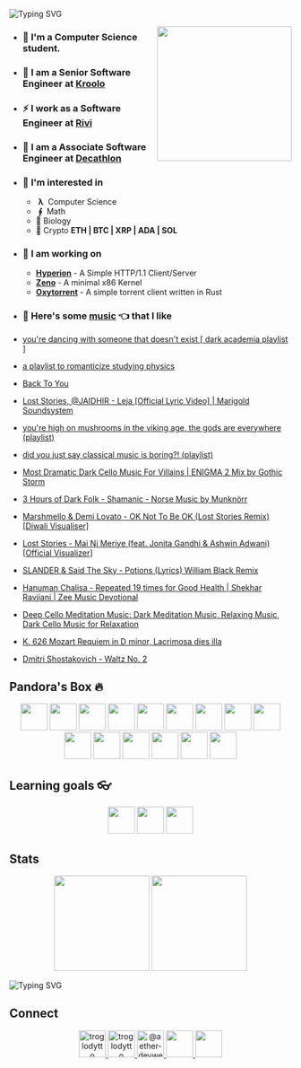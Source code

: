 ![Typing SVG](https://readme-typing-svg.herokuapp.com?size=24&duration=3000&color=71C497&vCenter=true&height=100&lines=Hii+%F0%9F%91%8B+I'm+Piyush)

<img align='right' src="https://cutt.ly/lnfmbqL" width="240">

- ### **🏫 I'm a Computer Science student.**
- ### 🚀 **I am a Senior Software Engineer at [Kroolo](https://kroolo.com/)**
- ### ⚡ **I work as a Software Engineer at [Rivi](https://rivi.co/)**
- ### 💼 **I am a Associate Software Engineer at [Decathlon](https://www.decathlon.in/)**
- ### 🤔 **I'm interested in**
    - &nbsp;**λ**&nbsp; Computer Science
    - &nbsp;**∮**&nbsp; Math
    - 🧠 Biology
    - 🔑 Crypto **ETH | BTC | XRP | ADA | SOL**
        
- ### 🦄 **I am working on**
    - **[Hyperion](https://github.com/troglodytto/hyperion)** - A Simple HTTP/1.1 Client/Server
    - **[Zeno](https://github.com/troglodytto/zeno)** - A minimal x86 Kernel
    - **[Oxytorrent](https://github.com/troglodytto/oxytorrent)** - A simple torrent client written in Rust
- ### 🎵 **Here's some [music](https://youtube.com/playlist?list=PLuWs5sMPaxNj2aS1MtLMgcUsNuldIeynG) 👈 that I like**
    <!-- BLOG-POST-LIST:START -->
- [you&#39;re dancing with someone that doesn&#39;t exist [ dark academia playlist ]](https://www.youtube.com/watch?v=smCCtyPkHDs)
- [a playlist to romanticize studying physics](https://www.youtube.com/watch?v=NSislM08uWM)
- [Back To You](https://www.youtube.com/watch?v=OJRm1gQzuuk)
- [Lost Stories, @JAIDHIR - Leja [Official Lyric Video] | Marigold Soundsystem](https://www.youtube.com/watch?v=ryMgQEbda-M)
- [you&#39;re high on mushrooms in the viking age, the gods are everywhere &lpar;playlist&rpar;](https://www.youtube.com/watch?v=5Al0QXzRFF8)
- [did you just say classical music is boring?! &lpar;playlist&rpar;](https://www.youtube.com/watch?v=o2gGD4ewTNA)
- [Most Dramatic Dark Cello Music For Villains | ENIGMA 2 Mix by Gothic Storm](https://www.youtube.com/watch?v=YSC2ESLKPHo)
- [3 Hours of Dark Folk - Shamanic - Norse Music by Munknörr](https://www.youtube.com/watch?v=HDS1q0r04Ks)
- [Marshmello &amp; Demi Lovato - OK Not To Be OK &lpar;Lost Stories Remix&rpar; [Diwali Visualiser]](https://www.youtube.com/watch?v=Ss2-Ds9IV-g)
- [Lost Stories - Mai Ni Meriye &lpar;feat. Jonita Gandhi &amp; Ashwin Adwani&rpar; [Official Visualizer]](https://www.youtube.com/watch?v=uuF45i8bOF0)
- [SLANDER &amp; Said The Sky - Potions &lpar;Lyrics&rpar; William Black Remix](https://www.youtube.com/watch?v=OizdS6LQ-DE)
- [Hanuman Chalisa - Repeated 19 times for Good Health | Shekhar Ravjiani | Zee Music Devotional](https://www.youtube.com/watch?v=_Cligpt5Qew)
- [Deep Cello Meditation Music: Dark Meditation Music, Relaxing Music, Dark Cello Music for Relaxation](https://www.youtube.com/watch?v=k68thGEDlx8)
- [K. 626 Mozart Requiem in D minor, Lacrimosa dies illa](https://www.youtube.com/watch?v=1u2fCJwW8Ys)
- [Dmitri Shostakovich - Waltz No. 2](https://www.youtube.com/watch?v=mmCnQDUSO4I)
<!-- BLOG-POST-LIST:END -->

## Pandora's Box 🔥

<p align="center">
    <img height="48" width="48" src="https://cutt.ly/phUXVJx" />
    <img height="48" width="48" src="https://cutt.ly/1hUX1az" />
    <img height="48" width="48" src="https://cutt.ly/BvOKUon" />
    <img height="48" width="48" src="https://cutt.ly/0vOK6Xf" />
    <img height="48" width="48" src="https://cutt.ly/DhUX4hd" />
    <img height="48" width="48" src="https://cutt.ly/xhUCyFt" />
    <img height="48" width="48" src="https://cutt.ly/ohUXfm2" />
    <img height="48" width="48" src="https://cutt.ly/dhUZ9V9" />
    <img height="48" width="48" src="https://cutt.ly/DhUXg0n" />
    <img height="48" width="48" src="./Docker.svg" />
    <img height="48" width="48" src="https://www.vectorlogo.zone/logos/postgresql/postgresql-icon.svg" />
    <img height="48" width="48" src="https://www.vectorlogo.zone/logos/mongodb/mongodb-icon.svg" />
    <img height="48" width="48" src="https://www.vectorlogo.zone/logos/firebase/firebase-icon.svg" />
    <img height="48" width="48" src="./Phoenix.svg" />
    <img height="48" width="48" src="https://www.vectorlogo.zone/logos/elixir-lang/elixir-lang-icon.svg" />
</p>


## Learning goals 👓

<p align="center">
    <img height="48" width="48" src="https://cutt.ly/kvOLjhg" />
    <img height="48" width="48" src="https://graphql-engine-cdn.hasura.io/img/hasura_icon_black.svg" />
    <img height="48" width="48" src="https://www.vectorlogo.zone/logos/kubernetes/kubernetes-icon.svg" />
</p>


## Stats

<p align="center">
<img height="170" src="https://github-readme-stats.vercel.app/api?username=troglodytto&count_private=true&show_icons=true&hide=issues&theme=vue&custom_title=My%20Github%20Stats&border_color=41b883&border_radius=16"></img>
<img height="170" src="https://github-readme-stats.vercel.app/api/top-langs?username=troglodytto&show_icons=true&locale=en&layout=compact&hide=php,html,scss&theme=vue&border_color=41b883&border_radius=16"></img>
</p>

![Typing SVG](https://github-readme-activity-graph.cyclic.app/graph?username=troglodytto&theme=github-light&hide_border=true)

## Connect
<p align="center">
  <a href="https://twitter.com/troglodytto" target="blank">
    <img src="https://cutt.ly/mnfmrxh" alt="troglodytto" height="48" />
  </a>
  <a href="https://instagram.com/troglodytto" target="blank">
    <img src="https://cutt.ly/CnfmoSv" alt="troglodytto" height="48" />
  </a>
  <a href="https://medium.com/@troglodytto" target="blank">
    <img src="https://cutt.ly/gnfmabL" alt="@aether-devweb" height="48" />
  </a>
  <a href="https://dev.to/troglodytto">
    <img src="https://d2fltix0v2e0sb.cloudfront.net/dev-rainbow.svg" height="48" />
  </a>
  <a href="https://gitlab.com/troglodytto">
    <img src="https://www.vectorlogo.zone/logos/gitlab/gitlab-icon.svg" height="48" />
  </a>
</p>
